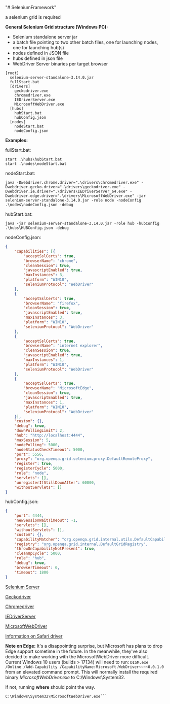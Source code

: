 "# SeleniumFramework"

a selenium grid is required

**General Selenium Grid structure (Windows PC):**
- Selenium standalone server jar
- a batch file pointing to two other batch files, one for launching nodes, one for launching hub(s)
- nodes defined in JSON file
- hubs defined in json file
- WebDriver Server binaries per target browser

```
[root]
  selenium-server-standalone-3.14.0.jar
  fullStart.bat
  [drivers]
    geckodriver.exe
    chromedriver.exe
    IEDriverServer.exe
    MicrosoftWebDriver.exe
  [hubs]
    hubStart.bat
    hubConfig.json
  [nodes]
    nodeStart.bat
    nodeConfig.json
```

**Examples:**

fullStart.bat:
```
start .\hubs\hubStart.bat
start .\nodes\nodeStart.bat
```
nodeStart.bat:
```
java -Dwebdriver.chrome.driver=".\drivers\chromedriver.exe" -Dwebdriver.gecko.driver=".\drivers\geckodriver.exe" -Dwebdriver.ie.driver=".\drivers\IEDriverServer_64.exe" -Dwebdriver.edge.driver=".\drivers\MicrosoftWebDriver.exe" -jar selenium-server-standalone-3.14.0.jar -role node -nodeConfig .\nodes\nodeConfig.json -debug
```
hubStart.bat:
```
java -jar selenium-server-standalone-3.14.0.jar -role hub -hubConfig .\hubs\HUBConfig.json -debug
```
nodeConfig.json:
```json
{
	"capabilities": [{
		"acceptSslCerts": true,
		"browserName": "chrome",
		"cleanSession": true,
		"javascriptEnabled": true,
		"maxInstances": 3,
		"platform": "WIN10",
		"seleniumProtocol": "WebDriver"
	},
	{
		"acceptSslCerts": true,
		"browserName": "firefox",
		"cleanSession": true,
		"javascriptEnabled": true,
		"maxInstances": 3,
		"platform": "WIN10",
		"seleniumProtocol": "WebDriver"
	},
	{
		"acceptSslCerts": true,
		"browserName": "internet explorer",
		"cleanSession": true,
		"javascriptEnabled": true,
		"maxInstances": 1,
		"platform": "WIN10",
		"seleniumProtocol": "WebDriver"
	},
	{
		"acceptSslCerts": true,
		"browserName": "MicrosoftEdge",
		"cleanSession": true,
		"javascriptEnabled": true,
		"maxInstances": 1,
		"platform": "WIN10",
		"seleniumProtocol": "WebDriver"
	}],
	"custom": {},
	"debug": true,
	"downPollingLimit": 2,
	"hub": "http://localhost:4444",
	"maxSession": 5,
	"nodePolling": 5000,
	"nodeStatusCheckTimeout": 5000,
	"port": 5556,
	"proxy": "org.openqa.grid.selenium.proxy.DefaultRemoteProxy",
	"register": true,
	"registerCycle": 5000,
	"role": "node",
	"servlets": [],
	"unregisterIfStillDownAfter": 60000,
	"withoutServlets": []
}
```
hubConfig.json:
```json
{
	"port": 4444,
	"newSessionWaitTimeout": -1,
	"servlets": [],
	"withoutServlets": [],
	"custom": {},
	"capabilityMatcher": "org.openqa.grid.internal.utils.DefaultCapabilityMatcher",
	"registry": "org.openqa.grid.internal.DefaultGridRegistry",
	"throwOnCapabilityNotPresent": true,
	"cleanUpCycle": 5000,
	"role": "hub",
	"debug": true,
	"browserTimeout": 0,
	"timeout": 1800
}
```

[Selenium Server](https://www.seleniumhq.org/download/)

[Geckodriver](https://github.com/mozilla/geckodriver)

[Chromedriver](http://chromedriver.chromium.org/)

[IEDriverServer](https://github.com/SeleniumHQ/selenium/wiki/InternetExplorerDriver)

[MicrosoftWebDriver](https://developer.microsoft.com/en-us/microsoft-edge/tools/webdriver/)

[Information on Safari driver](https://developer.apple.com/documentation/webkit/testing_with_webdriver_in_safari)

**Note on Edge:**
It's a disappointing surprise, but Microsoft has plans to drop Edge support sometime in the future. In the meanwhile, they've also decided to make working with the MicrosoftWebDriver more difficult. Current Windows 10 users (builds > 17134) will need to run:
```DISM.exe /Online /Add-Capability /CapabilityName:Microsoft.WebDriver~~~~0.0.1.0``` from an elevated command prompt.
This will normally install the required binary *MicrosoftWebDriver.exe* to C:\Windows\System32\.

If not, running **where** should point the way.
```C:\WINDOWS\system32>where MicrosoftWebDriver.exe
C:\Windows\System32\MicrosoftWebDriver.exe```

